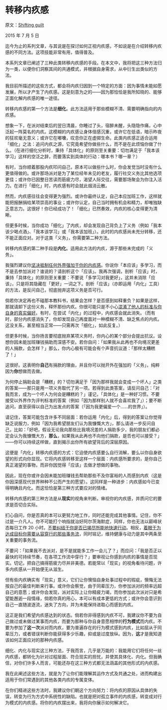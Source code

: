 # 转移内疚感

原文：[Shifting guilt](https://mindingourway.com/shifting-guilt/)

2015 年 7 月 5 日

迄今为止的系列文章，与其说是在探讨如何正视内疚感，不如说是在介绍转移内疚感的不同方法。这项技能非常有用，值得普及。

本系列文章已阐述了三种此类转移内疚感的手段。在本文中，我将把这三种方法归为一类，以便你们洞察其间的共通模式，并根据自身需求，从中衍生出类似的方法。

我目前所描述的这些方式，都会将内疚归因到一个特定的方面：因为事情未能如愿发展，所以才产生了内疚感。这是刻意为之的——因为那恰恰是我所知晓的、能够正面化解内疚感的唯一途径。

转移内疚感的第一个方法是**细化**。此方法适用于那些模糊不清、需要明确指向的内疚感。

想象一下，在派对结束后的翌日清晨，你睡过了头，宿醉未醒，头隐隐作痛，心中泛起一阵莫名的内疚。这模糊的内疚感让身体倍感沉重，或许它在低语，暗示昨夜的狂欢毫无意义；或许它在嘟囔，叹息你正在虚掷生命。此类内疚感正适合运用「细化」之法：追问内疚之源，它究竟希望你做些什么，而不是在此烦恼你做了什么。（在进行细化分析时，秉持「具体化」的原则至关重要：切勿满足于「我本该学习」这样的空泛之辞，而要落实到具体的行动：哪本书？哪一章？）

有时，当你顺着那股内疚叩问自己，原本可以做些什么时，你会发觉当时没有什么更值得做的。或许那场派对是为了某位经年未见的老友，履行社交义务比其他选项更佳；或许你已因整日苦读而筋疲力尽，渴望人际交往，需要那场聚会为你注入活力。在进行「细化」时，内疚感有时会就此烟消云散。

然而，内疚感往往会变得更为强烈。或许你最终认定，自己本应加班工作，这样就能把报酬捐给某项崇高的事业；或许你认定，自己当时拥有机会和精力，却唯独缺乏意志力。这很好！你已经成功了！「细化」已然奏效，内疚的核心变得更为清晰。

但更多时候，当你成功「细化」了内疚，却会发现自己背负上了义务（例如「我本该少喝点酒」、「我本该学习」或「我本该加班」）。此时的内疚感尚未充分转移，还不能正面应对。对于这类「义务」，你需要第二种方法。

转移内疚感的第二种手段是**内化**。适用此方法的内疚，源于那些未完成的「义务」。

我强烈建议你[坚决抵制任何外界强加于你的内疚感](https://mindingourway.com/not-because-you-should/)。你说你「本应该」多学习，而不是去参加派对？谁说的？请剖析这个「应该」。我再次强调，剖析「应该」时，秉持「具体化」的原则至关重要：不要说「多学习对我更好」，这并未消除「应该」，只是将其隐藏在「更好」一词之下。剖析「应该」（亦即运用「内化」工具）的方法，是反问自己，彻底抛弃这项义务是否可行。

倘若你决定再也不碰那本教科书，结果会怎样？是否感到如释重负？如果是这样，那就请卸下这份义务，释怀那份内疚。你很可能只是不小心[混淆了他人的标准与你自身的真实偏好](https://mindingourway.com/half-assing-it-with-everything-youve-got/)。有时，在尝试「内化」的过程中，内疚感会就此消失。（而有时，部分内疚感消失了，你却发现自己再度面对一种模糊不清、缺乏焦点的内疚。这没关系，甚至相当正常——只需再次「细化」，如此反复。）

但更多时候，当你扬言要彻底抛弃某项义务时，你内心的某个部分会提出抗议。设想你因未能加班赚钱捐助而深感不安。若你自问：「如果我从此再也不向境况更差的人捐款，会怎样？」那么，你内心极有可能会有个声音抗议道：「那样太糟糕了！」

这很好。这表明你**自己**有捐款的理由，并且你可以抛开外在强加的「义务」，纯粹因为**你**想做而去做。

为何停止捐助会是「糟糕」的？切勿满足于「因为那样我就会变成一个坏人」之类的答案——那只是用一项义务取代了另一项。若得到此类答案，请反问自己：「对我而言，成为一个坏人为何会是糟糕的？」谨记，「具体化」是一种好习惯。不要接受以外界作为评判标准的答案（例如「因为那样别人就不会喜欢我了」）；要不断追问，直至获得以自己为出发点的答案（「因为我更偏爱一个……的世界」）。

请记住，答案可能包含许多不同层面：若你运用「内化」后，得到的答案让你觉得缺乏说服力，例如「因为我希望朋友们认为我慷慨大方」，那么请进一步反问自己，比如：「好吧，假设无论我向那些比我境况差的人捐助多少，我的朋友们都必定会认为我慷慨大方，**那么**，如果我从此再也不向他们捐款，是否也可以接受？」——你可以持续这样做，直到揭示出你所有欲望背后的深层原因。

这便是「内化」转移内疚感的方式：它迫使内疚感要么自行消解，要么以你自身欲望的形式向你显现。它将内疚感转移至这样一个层面：内疚感所要求的，是你自己真正渴望的事物，而非你因觉得「应该」去做才想做的事物。

因此，现在你或许会因未能加班赚钱去帮助那些不及你富裕的人而感到内疚（这是你因深感现代世界种种不公而产生的愿望）。这同样是一种进步：内疚感如今已变得明确且内化。而这恰恰是第三种方式要应对的情绪。

转移内疚感的第三种方法是从**现实**的视角来判断。审视你的内疚感，并质问它的要求是否切合实际。

扪心自问，你是否真的本可以更努力地工作，同时还能完成其他事情。记住，你不过是一介凡人。你不可能打个响指就治好阿尔茨海默症，同样，你也无法以巅峰状态每日工作 20 小时。[不要纠结于你是否已竭尽所能地快速行动](https://mindingourway.com/stop-before-you-drop/)。相反，[着眼于为达成目标你需要从容穿行的那些事务流](https://mindingourway.com/rest-in-motion/)，同时铭记，维持健康与动力是其中两条至关重要的事务流。

不要问：「如果我不去派对，是不是就能多工作一会儿了？」而应问：「我是否正以最快的可持续节奏，在各项工作流中穿行？」要审视让你感到内疚的事情是否现实。切记，把自己搞得筋疲力尽并非美德。若能常以「现实」的视角看待问题，许多内疚感从一开始便无从滋生。

但有些内疚确实有「现实」意义，它们让你懊恼自身处事过程中的瑕疵，懊悔无法按自己的最佳判断来行事。或许你会察觉，由于同辈压力，你参加派对的频率远超自己的意愿；或许你会发现，派对实际上让你精疲力竭，而你参加此次派对只是希望能邂逅一段情缘，倘若你真的用心，本可以有成本更低的方式；或许你会意识到自己一直随波逐流，迷失了方向，并为未能保持进取心而感到内疚。

这正是我们希望内疚感达到的状态。倘若你非得感到内疚不可，我建议你不要为自己做过或未做过某事而内疚，而要为那种与你自身意愿相悖的**行为模式**而内疚。不要为参加了**这一次**派对而内疚，要为普遍存在的行为模式感到内疚，比如屈从于同辈压力，或者错误判断你能获得多少乐趣，抑或是过度放纵。因为，**这**才是我知道该如何正面应对的那种内疚感。

细化、内化与现实这三种方法，于我而言，几乎是万能的：我能用它们将任何一丝内疚感，都转化为针对过程层面、符合现实的担忧，并使其具体化、内化。但我确信，对你们许多人而言，可能还存在这三种方式都无法涵盖的其他形式的内疚感。

我在此阐述这些方法，就是为了让你们能理解其运作方式及共通之处，进而构建出适用于你们常遇到的其他各类内疚的专属变体。

在你们精进这些方法时，我建议你们朝这个方向努力：将内疚的原因从具体的失误，转变为行为方式中系统性的缺陷。也就是把对孤立事件的内疚感，转变成对行为模式的内疚感。将你的内疚摆出来，我将向你展示如何解决它。